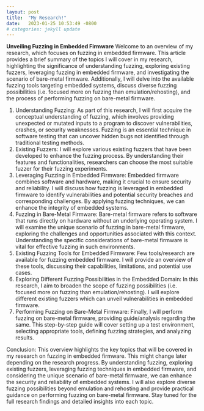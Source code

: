 ```yaml
---
layout: post
title:  "My Research!"
date:   2023-01-25 10:53:49 -0800
# categories: jekyll update
---
```

**Unveiling Fuzzing in Embedded Firmware**
Welcome to an overview of my research, which focuses on fuzzing in embedded firmware. This article provides a brief summary of the topics I will cover in my research, highlighting the significance of understanding fuzzing, exploring existing fuzzers, leveraging fuzzing in embedded firmware, and investigating the scenario of bare-metal firmware. Additionally, I will delve into the available fuzzing tools targeting embedded systems, discuss diverse fuzzing possibilities (i.e. focused more on fuzzing than emulation/rehosting), and the process of performing fuzzing on bare-metal firmware.


1. Understanding Fuzzing:
As part of this research, I will first acquire the conceptual understanding of fuzzing, which involves providing unexpected or mutated inputs to a program to discover vulnerabilities, crashes, or security weaknesses. Fuzzing is an essential technique in software testing that can uncover hidden bugs not identified through traditional testing methods.
2. Existing Fuzzers:
I will explore various existing fuzzers that have been developed to enhance the fuzzing process. By understanding their features and functionalities, researchers can choose the most suitable fuzzer for their fuzzing experiments.
3. Leveraging Fuzzing in Embedded Firmware:
Embedded firmware combines software and hardware, making it crucial to ensure security and reliability. I will discuss how fuzzing is leveraged in embedded firmware to identify vulnerabilities and potential security breaches and corresponding challenges. By applying fuzzing techniques, we can enhance the integrity of embedded systems.
4. Fuzzing in Bare-Metal Firmware:
Bare-metal firmware refers to software that runs directly on hardware without an underlying operating system. I will examine the unique scenario of fuzzing in bare-metal firmware, exploring the challenges and opportunities associated with this context. Understanding the specific considerations of bare-metal firmware is vital for effective fuzzing in such environments.
5. Existing Fuzzing Tools for Embedded Firmware:
Few tools/research are available for fuzzing embedded firmware. I will provide an overview of these tools, discussing their capabilities, limitations, and potential use cases. 
6. Exploring Different Fuzzing Possibilities in the Embedded Domain:
In this research, I aim to broaden the scope of fuzzing possibilities (i.e. focused more on fuzzing than emulation/rehosting). I will explore different existing fuzzers which can unveil vulnerabilities in embedded firmware.
7. Performing Fuzzing on Bare-Metal Firmware:
Finally, I will perform fuzzing on bare-metal firmware, providing guide/analysis regarding the same. This step-by-step guide will cover setting up a test environment, selecting appropriate tools, defining fuzzing strategies, and analyzing results.

Conclusion:
This overview highlights the key topics that will be covered in my research on fuzzing in embedded firmware. This might change later depending on the research progress. By understanding fuzzing, exploring existing fuzzers, leveraging fuzzing techniques in embedded firmware, and considering the unique scenario of bare-metal firmware, we can enhance the security and reliability of embedded systems. I will also explore diverse fuzzing possibilities beyond emulation and rehosting and provide practical guidance on performing fuzzing on bare-metal firmware. Stay tuned for the full research findings and detailed insights into each topic.
